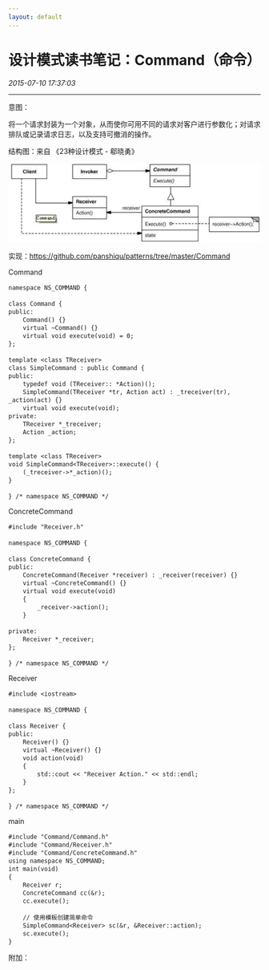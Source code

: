 ```yaml
---
layout: default
---
```


# 设计模式读书笔记：Command（命令）
_2015-07-10 17:37:03_

* * *

意图：

将一个请求封装为一个对象，从而使你可用不同的请求对客户进行参数化；对请求排队或记录请求日志，以及支持可撤消的操作。

结构图：来自 《23种设计模式 - 郗晓勇》

![](./img/033_1.png)

实现：https://github.com/panshiqu/patterns/tree/master/Command

Command

```
namespace NS_COMMAND {

class Command {
public:
	Command() {}
	virtual ~Command() {}
	virtual void execute(void) = 0;
};

template <class TReceiver>
class SimpleCommand : public Command {
public:
	typedef void (TReceiver:: *Action)();
	SimpleCommand(TReceiver *tr, Action act) : _treceiver(tr), _action(act) {}
	virtual void execute(void);
private:
	TReceiver *_treceiver;
	Action _action;
};

template <class TReceiver>
void SimpleCommand<TReceiver>::execute() {
	(_treceiver->*_action)();
}

} /* namespace NS_COMMAND */
```

ConcreteCommand

```
#include "Receiver.h"

namespace NS_COMMAND {

class ConcreteCommand {
public:
	ConcreteCommand(Receiver *receiver) : _receiver(receiver) {}
	virtual ~ConcreteCommand() {}
	virtual void execute(void)
	{
		_receiver->action();
	}

private:
	Receiver *_receiver;
};

} /* namespace NS_COMMAND */
```

Receiver

```
#include <iostream>

namespace NS_COMMAND {

class Receiver {
public:
	Receiver() {}
	virtual ~Receiver() {}
	void action(void)
	{
		std::cout << "Receiver Action." << std::endl;
	}
};

} /* namespace NS_COMMAND */
```

main

```
#include "Command/Command.h"
#include "Command/Receiver.h"
#include "Command/ConcreteCommand.h"
using namespace NS_COMMAND;
int main(void)
{
	Receiver r;
	ConcreteCommand cc(&r);
	cc.execute();

	// 使用模板创建简单命令
	SimpleCommand<Receiver> sc(&r, &Receiver::action);
	sc.execute();
}
```

附加：

